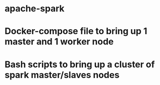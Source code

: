 # apache-spark
# Docker-compose file to bring up 1 master and 1 worker node

# Bash scripts to bring up a cluster of spark master/slaves nodes
